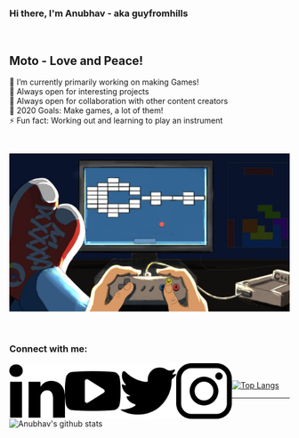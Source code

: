 ### Hi there, I'm Anubhav - aka guyfromhills 
<br/>

## Moto - Love and Peace! <br/>
🔭 I’m currently primarily working on making Games!<br/>
🌱 Always open for interesting projects <br/>
👯 Always open for collaboration with other content creators <br/>
🥅 2020 Goals: Make games, a lot of them! <br/>
⚡ Fun fact: Working out and learning to play an instrument <br/>
 
 
<br/>
 
![alt Game](https://github.com/guyfromhills/guyfromhills/blob/master/images/games.jpg)
 
<br/>

### Connect with me:

[<img align="left" width="100px" src="/images/linkedin-logo.png"/>][Linkedin] 
[<img align="left" width="100px" src="/images/youtube-logo.png"/>][Youtube]
[<img align="left" width="100px" src="/images/twitter-black-shape.png"/>][Twitter]
[<img align="left" width="100px" src="/images/instagram-logo.png"/>][Instagram]

<br/>



[![Top Langs](https://github-readme-stats.vercel.app/api/top-langs/?username=guyfromhills&layout=compact)](https://github.com/anuraghazra/github-readme-stats)


---
![Anubhav's github stats](https://github-readme-stats.vercel.app/api?username=guyfromhills&show_icons=true&theme=dracula)

<br/>
<br/>


[Linkedin]:https://www.linkedin.com/in/guyfromhills/ 
[Youtube]:https://www.youtube.com/channel/UCY9wK6W6rzvGNxidxC7Tgiw?view_as=subscriber
[Twitter]:https://twitter.com/guyfromhills
[Instagram]:https://www.instagram.com/guyfromhills/?hl=en



